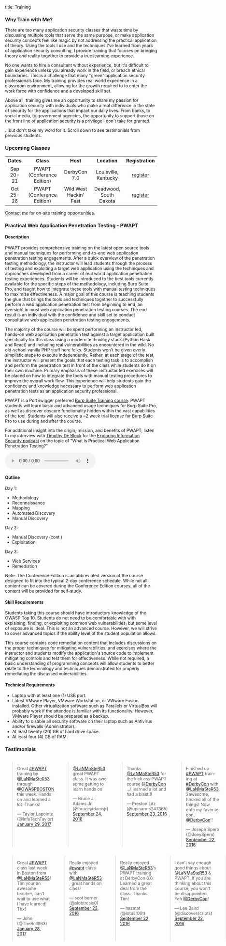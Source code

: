 title: Training

### Why Train with Me?

There are too many application security classes that waste time by discussing multiple tools that serve the same purpose, or make application security concepts feel like magic by not addressing the practical application of theory. Using the tools I use and the techniques I've learned from years of application security consulting, I provide training that focuses on bringing theory and reality together to provide a true learning experience. 

No one wants to hire a consultant without experience, but it's difficult to gain experience unless you already work in the field, or breach ethical boundaries. This is a challenge that many "green" application security professionals face. My training provides real world experience in a classroom environment, allowing for the growth required to to enter the work force with confidence and a developed skill set.

Above all, training gives me an opportunity to share my passion for application security with individuals who make a real difference in the state of security for the applications that impact our daily lives. From banks, to social media, to government agencies, the opportunity to support those on the front line of application security is a privilege I don't take for granted.

...but don't take my word for it. Scroll down to see testimonials from previous students.

### Upcoming Classes

| Dates | Class | Host | Location | Registration |
|:---:|:---:|:---:|:---:|:---:|
| Sep 20-21 | PWAPT (Conference Edition) | DerbyCon 7.0 | Louisville, Kentucky | [register](https://www.derbycon.com/training-courses-2017/#PWAPT) |
| Oct 25-26 | PWAPT (Conference Edition) | Wild West Hackin' Fest | Deadwood, South Dakota | [register](https://eventgrid.com/Events/29336/wild-west-hackin-fest) |

[Contact](/contact/) me for on-site training opportunities.

### Practical Web Application Penetration Testing - PWAPT

#### Description

PWAPT provides comprehensive training on the latest open source tools and manual techniques for performing end-to-end web application penetration testing engagements. After a quick overview of the penetration testing methodology, the instructor will lead students through the process of testing and exploiting a target web application using the techniques and approaches developed from a career of real world application penetration testing experiences. Students will be introduced to the best tools currently available for the specific steps of the methodology, including Burp Suite Pro, and taught how to integrate these tools with manual testing techniques to maximize effectiveness. A major goal of this course is teaching students the glue that brings the tools and techniques together to successfully perform a web application penetration test from beginning to end, an oversight in most web application penetration testing courses. The end result is an individual with the confidence and skill set to conduct consultative web application penetration testing engagements.

The majority of the course will be spent performing an instructor led, hands-on web application penetration test against a target application built specifically for this class using a modern technology stack (Python Flask and React) and including real vulnerabilities as encountered in the wild. No old-school vanilla PHP stuff here folks. Students won't be given overly simplistic steps to execute independently. Rather, at each stage of the test, the instructor will present the goals that each testing task is to accomplish and perform the penetration test in front of the class while students do it on their own machine. Primary emphasis of these instructor led exercises will be placed on how to integrate the tools with manual testing procedures to improve the overall work flow. This experience will help students gain the confidence and knowledge necessary to perform web application penetration tests as an application security professional.

PWAPT is a PortSwigger preferred [Burp Suite Training course](https://portswigger.net/training/). PWAPT students will learn basic and advanced usage techniques for Burp Suite Pro, as well as discover obscure functionality hidden within the vast capabilities of the tool. Students will also receive a ~2 week trial license for Burp Suite Pro to use during and after the course.

For additional insight into the origin, mission, and benefits of PWAPT, listen to my interview with [Timothy De Block](https://twitter.com/TimothyDeBlock) for the [Exploring Information Security podcast](http://www.timothydeblock.com/eis/54) on the topic of "What is Practical Web Application Penetration Testing?"

<audio controls>
    <source src="/downloads/EIS-ep54-PWAPT.mp3" type="audio/mpeg">
</audio>

#### Outline

Day 1:

* Methodology
* Reconnaissance
* Mapping
* Automated Discovery
* Manual Discovery

Day 2:

* Manual Discovery (cont.)
* Exploitation

Day 3:

* Web Services
* Remediation

Note: The Conference Edition is an abbreviated version of the course designed to fit into the typical 2-day conference schedule. While not all content can be covered during the Conference Edition courses, all of the content will be provided for self-study.

#### Skill Requirements

Students taking this course should have introductory knowledge of the OWASP Top 10. Students do not need to be comfortable with with explaining, finding, or exploiting common web vulnerabilities, but some level of exposure is ideal. This is not an advanced course. However, we will strive to cover advanced topics if the ability level of the student population allows.

This course contains code remediation content that includes discussions on the proper techniques for mitigating vulnerabilities, and exercises where the instructor and students modify the application's source code to implement mitigating controls and test them for effectiveness. While not required, a basic understanding of programming concepts will allow students to better relate to the terminology and techniques demonstrated for properly remediating the discussed vulnerabilities.

#### Technical Requirements

* Laptop with at least one (1) USB port.
* Latest VMware Player, VMware Workstation, or VWware Fusion installed. Other virtualization software such as Parallels or VirtualBox will probably work if the attendee is familiar with its functionality. However, VMware Player should be prepared as a backup.
* Ability to disable all security software on their laptop such as Antivirus and/or firewalls (Administrator).
* At least twenty (20) GB of hard drive space.
* At least four (4) GB of RAM.

### Testimonials

<div class="row">
<div class="six columns">
<blockquote class="twitter-tweet tw-align-center" data-conversation="none" lang="en"><p lang="en" dir="ltr">Great <a href="https://twitter.com/hashtag/PWAPT?src=hash">#PWAPT</a> training by <a href="https://twitter.com/LaNMaSteR53">@LaNMaSteR53</a> through <a href="https://twitter.com/OWASPBOSTON">@OWASPBOSTON</a> this week. Hands on and learned a lot. Thanks!</p>&mdash; Taylor Lapointe (@InfoTechTaylor) <a href="https://twitter.com/InfoTechTaylor/status/825523352915828736">January 29, 2017</a></blockquote>
<blockquote class="twitter-tweet tw-align-center" data-conversation="none" lang="en"><p lang="en" dir="ltr"><a href="https://twitter.com/LaNMaSteR53">@LaNMaSteR53</a> great PWAPT class.  It was awesome getting to learn hands on</p>&mdash; Bruce J. Adams Jr. (@brucejadamsjr) <a href="https://twitter.com/brucejadamsjr/status/779689750953242625">September 24, 2016</a></blockquote>
<blockquote class="twitter-tweet tw-align-center" data-conversation="none" lang="en"><p lang="en" dir="ltr">Thanks <a href="https://twitter.com/LaNMaSteR53">@LaNMaSteR53</a> for the kick ass PWAPT course <a href="https://twitter.com/DerbyCon">@DerbyCon</a> ...I learned a lot and had a blast!!!</p>&mdash; Preston Litz (@upinarms247365) <a href="https://twitter.com/upinarms247365/status/779428892264304645">September 23, 2016</a></blockquote>
<blockquote class="twitter-tweet tw-align-center" data-conversation="none" lang="en"><p lang="en" dir="ltr">Finished up <a href="https://twitter.com/hashtag/PWAPT?src=hash">#PWAPT</a> training at <a href="https://twitter.com/hashtag/DerbyCon?src=hash">#DerbyCon</a> with <a href="https://twitter.com/LaNMaSteR53">@LaNMaSteR53</a>, 2awesome, hacked all of the things! Now onto my favorite con, <a href="https://twitter.com/DerbyCon">@DerbyCon</a>!!</p>&mdash; Joseph Spero (@JoeySpero) <a href="https://twitter.com/JoeySpero/status/779063675382407168">September 22, 2016</a></blockquote>
<blockquote class="twitter-tweet tw-align-center" data-conversation="none" lang="en"><p lang="en" dir="ltr">Have already learned a couple of new Burp tricks in <a href="https://twitter.com/LaNMaSteR53">@LaNMaSteR53</a> class to make my life easier. Yeh <a href="https://twitter.com/DerbyCon">@DerbyCon</a>!</p>&mdash; Lee Baird (@discoverscripts) <a href="https://twitter.com/discoverscripts/status/778629222256349184">September 21, 2016</a></blockquote>
<blockquote class="twitter-tweet tw-align-center" data-conversation="none" lang="en"><p lang="en" dir="ltr">Thanks <a href="https://twitter.com/LaNMaSteR53">@LaNMaSteR53</a> for the excellent Web Application Pen Testing course!  It was extremely hands on, and I&#39;m using it already! <a href="https://twitter.com/hashtag/PWAPT?src=hash">#PWAPT</a></p>&mdash; Jason Anderson (@janderson3141) <a href="https://twitter.com/janderson3141/status/759017081413046273">July 29, 2016</a></blockquote>
<blockquote class="twitter-tweet tw-align-center" data-conversation="none" lang="en"><p lang="en" dir="ltr"><a href="https://twitter.com/LaNMaSteR53">@LaNMaSteR53</a> Thanks for the awesome training <a href="https://twitter.com/OWASPBOSTON">@OWASPBOSTON</a>. Great instructor and excellent material!</p>&mdash; Random Guy (@rndmguy) <a href="https://twitter.com/rndmguy/status/755812127085039616">July 20, 2016</a></blockquote>
<blockquote class="twitter-tweet tw-align-center" data-conversation="none" lang="en"><p lang="en" dir="ltr"><a href="https://twitter.com/LaNMaSteR53">@LaNMaSteR53</a> Great investment of time and money: Tim Tomes&#39; PWAPT class. A must for any web app pen tester. I found it highly beneficial.</p>&mdash; Sunny Wear (@SunnyWear) <a href="https://twitter.com/SunnyWear/status/737040502739111936">May 29, 2016</a></blockquote>
<blockquote class="twitter-tweet tw-align-center" data-conversation="none" lang="en"><p lang="en" dir="ltr">This appsec conference with <a href="https://twitter.com/LaNMaSteR53">@lanmaster53</a> has been AWESOME. If you&#39;re looking for top-notch training on security, Tim is your man! <a href="https://twitter.com/hashtag/PWAPT?src=hash">#PWAPT</a></p>&mdash; Jon Horton (@jonhorton) <a href="https://twitter.com/jonhorton/status/733814464185667584">May 21, 2016</a></blockquote>
<blockquote class="twitter-tweet tw-align-center" data-conversation="none" lang="en"><p lang="en" dir="ltr">Go to this, even if you gotta fly.  That&#39;s what I did.  Totally worth it. <a href="https://t.co/C1Gi10XvDb">https://t.co/C1Gi10XvDb</a></p>&mdash; 7 Minute Security (@7MinSec) <a href="https://twitter.com/7MinSec/status/699831980729331712">February 17, 2016</a></blockquote>
<blockquote class="twitter-tweet tw-align-center" data-conversation="none" lang="en"><p lang="en" dir="ltr"><a href="https://twitter.com/LaNMaSteR53">@LaNMaSteR53</a> Great class! I loved the hands on nature of it instead of just slides and theory as you get with some other classes.</p>&mdash; Kevin Lasher (@KevLasher) <a href="https://twitter.com/KevLasher/status/686647196318576640">January 11, 2016</a></blockquote>
<blockquote class="twitter-tweet tw-align-center" data-conversation="none" lang="en"><p lang="en" dir="ltr"><a href="https://twitter.com/LaNMaSteR53">@LaNMaSteR53</a> <a href="https://twitter.com/hashtag/PWAPT?src=hash">#PWAPT</a> Great course, focused on using an effective toolset for maximum return on effort.</p>&mdash; bus3rr0r (@JAYDFS) <a href="https://twitter.com/JAYDFS/status/685935903970320384">January 9, 2016</a></blockquote>
<blockquote class="twitter-tweet tw-align-center" data-conversation="none" lang="en"><p lang="en" dir="ltr"><a href="https://twitter.com/lanmaster53">@lanmaster53</a> <a href="https://twitter.com/CltISSA">@CltISSA</a> thank you Tim! We learned a ton today and hope we can convince you to come back again :)</p>&mdash; FrackMacker (Josha) (@Frackmacker) <a href="https://twitter.com/Frackmacker/status/662796220008636416">November 7, 2015</a></blockquote>
<blockquote class="twitter-tweet tw-align-center" data-conversation="none" lang="en"><p lang="en" dir="ltr"><a href="https://twitter.com/lanmaster53">@lanmaster53</a> Your <a href="https://twitter.com/DerbyCon">@DerbyCon</a> class was awesome. Thanks.</p>&mdash; Russ (@0ne3ye) <a href="https://twitter.com/0ne3ye/status/647965016008753152">September 27, 2015</a></blockquote>
</div>
<div class="six columns">
<blockquote class="twitter-tweet tw-align-center" data-conversation="none" lang="en"><p lang="en" dir="ltr">Great <a href="https://twitter.com/hashtag/PWAPT?src=hash">#PWAPT</a> class last week in Boston from <a href="https://twitter.com/LaNMaSteR53">@LaNMaSteR53</a>! Tim your an awesome teacher, can’t wait to use what I have learned! Thx!</p>&mdash; John (@TheBull963) <a href="https://twitter.com/TheBull963/status/825422620564791296">January 28, 2017</a></blockquote>
<blockquote class="twitter-tweet tw-align-center" data-conversation="none" lang="en"><p lang="en" dir="ltr">Really enjoyed <a href="https://twitter.com/hashtag/pwapt?src=hash">#pwapt</a> class with <a href="https://twitter.com/LaNMaSteR53">@LaNMaSteR53</a> , great hands on class!</p>&mdash; scot berner (@slobtresix0) <a href="https://twitter.com/slobtresix0/status/779446793901834240">September 23, 2016</a></blockquote>
<blockquote class="twitter-tweet tw-align-center" data-conversation="none" lang="en"><p lang="en" dir="ltr">Really enjoyed <a href="https://twitter.com/LaNMaSteR53">@LaNMaSteR53</a>&#39;s PWAPT training at DerbyCon 6.0. Learned a great deal from the class. Thanks Tim!</p>&mdash; hazmat (@lotusr00t) <a href="https://twitter.com/lotusr00t/status/779070056072437762">September 22, 2016</a></blockquote>
<blockquote class="twitter-tweet tw-align-center" data-conversation="none" lang="en"><p lang="en" dir="ltr">I can&#39;t say enough good things about <a href="https://twitter.com/LaNMaSteR53">@LaNMaSteR53</a> &amp; PWAPT. If you are thinking about this course, you won&#39;t be disappointed. Yeh <a href="https://twitter.com/DerbyCon">@DerbyCon</a>!</p>&mdash; Lee Baird (@discoverscripts) <a href="https://twitter.com/discoverscripts/status/779061238701576192">September 22, 2016</a></blockquote>
<blockquote class="twitter-tweet tw-align-center" data-conversation="none" lang="en"><p lang="en" dir="ltr">Do your job responsibilities include the word “Web” or “security?”  If so, you need to take <a href="https://twitter.com/hashtag/PWAPT?src=hash">#PWAPT</a> with <a href="https://twitter.com/LaNMaSteR53">@LaNMaSteR53</a> - you won’t regret it!</p>&mdash; 7 Minute Security (@7MinSec) <a href="https://twitter.com/7MinSec/status/770249898683805697">August 29, 2016</a></blockquote>
<blockquote class="twitter-tweet tw-align-center" data-conversation="none" lang="en"><p lang="en" dir="ltr"><a href="https://twitter.com/LaNMaSteR53">@LaNMaSteR53</a> Thanks again for the PWAPT training, you&#39;ve bridged the gap between what I learned on my own and what I needed to learn next</p>&mdash; 67Shepp (@Shepp67) <a href="https://twitter.com/Shepp67/status/758418999805902848">July 27, 2016</a></blockquote>
<blockquote class="twitter-tweet tw-align-center" data-conversation="none" lang="en"><p lang="en" dir="ltr">PWAPT class by <a href="https://twitter.com/LaNMaSteR53">@LaNMaSteR53</a> lays a great basis for someone looking to get into web <a href="https://twitter.com/hashtag/appsec?src=hash">#appsec</a>. Covers the methodology and then shows you how!</p>&mdash; Stephen Jackson (@snortman45) <a href="https://twitter.com/snortman45/status/738790583372775425">June 3, 2016</a></blockquote>
<blockquote class="twitter-tweet tw-align-center" data-conversation="none" lang="en"><p lang="en" dir="ltr">Heading back to Brazil after an AMAZING <a href="https://twitter.com/hashtag/PWAPT?src=hash">#PWAPT</a> training with <a href="https://twitter.com/LaNMaSteR53">@LaNMaSteR53</a> !! Definitely worth the trip! Thanks Tim!</p>&mdash; kpixaba (@kpixaba_bsb) <a href="https://twitter.com/kpixaba_bsb/status/734396129517932545">May 22, 2016</a></blockquote>
<blockquote class="twitter-tweet tw-align-center" data-conversation="none" lang="en"><p lang="en" dir="ltr">If you build software for a living, check out <a href="https://twitter.com/LaNMaSteR53">@LaNMaSteR53</a> and find a way to attend his training.</p>&mdash; James Baxley III (@jbaxleyiii) <a href="https://twitter.com/jbaxleyiii/status/732952146405167105">May 18, 2016</a></blockquote>
<blockquote class="twitter-tweet tw-align-center" data-conversation="none" lang="en"><p lang="en" dir="ltr"><a href="https://twitter.com/LaNMaSteR53">@lanmaster53</a>, thanks for the <a href="https://twitter.com/hashtag/PWAPT?src=hash">#PWAPT</a> course and recon-ng. Both continue to serve me well in my pen testing and are much appreciated.</p>&mdash; Brandon Martin (@therealwbmartin) <a href="https://twitter.com/therealwbmartin/status/690007700185464832">January 21, 2016</a></blockquote>
<blockquote class="twitter-tweet tw-align-center" data-conversation="none" lang="en"><p lang="en" dir="ltr">I was looking for an affordable, 100% hands-on Webapp pentest course that would teach me a start-to-finish methodology.<a href="https://twitter.com/hashtag/PWAPT?src=hash">#PWAPT</a> was all that!</p>&mdash; 7 Minute Security (@7MinSec) <a href="https://twitter.com/7MinSec/status/686181858862825473">January 10, 2016</a></blockquote>
<blockquote class="twitter-tweet tw-align-center" data-conversation="none" lang="en"><p lang="en" dir="ltr"><a href="https://twitter.com/lanmaster53">@lanmaster53</a> It was definitely fun and informative! Thank you for taking the time and effort to put it together and teach it.</p>&mdash; Kevin Ahrens (@kahrens) <a href="https://twitter.com/kahrens/status/663063671061524481">November 7, 2015</a></blockquote>
<blockquote class="twitter-tweet tw-align-center" data-conversation="none" lang="en"><p lang="en" dir="ltr"><a href="https://twitter.com/lanmaster53">@lanmaster53</a>, Thank you again for an awesome class (PWAPT). I paid for it with my own money --ie not my company -- and it was worth it!</p>&mdash; Nancy Snoke (@NancySnoke) <a href="https://twitter.com/NancySnoke/status/649229245575663616">September 30, 2015</a></blockquote>
<blockquote class="twitter-tweet tw-align-center" data-conversation="none" lang="en"><p lang="en" dir="ltr">Wooo, epic nose bleed! Thats all the training from <a href="https://twitter.com/lanmaster53">@lanmaster53</a> being stored in my head, forcing the blood out to make room :)</p>&mdash; Steve Loughran (@z0rlac) <a href="https://twitter.com/z0rlac/status/647260309237968896">September 25, 2015</a></blockquote>
</div>
</div>
<script async src="//platform.twitter.com/widgets.js" charset="utf-8"></script>
